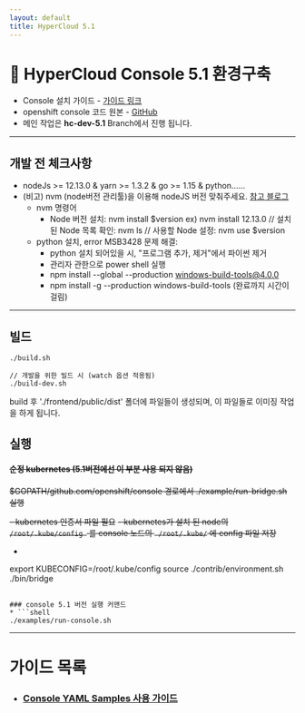 ```yaml
---
layout: default
title: HyperCloud 5.1
---
```

  
# 📕 HyperCloud Console 5.1 환경구축 

- Console 설치 가이드 - [가이드 링크](https://github.com/tmax-cloud/install-console)
- openshift console 코드 원본 - [GitHub](https://github.com/openshift/console/tree/release-4.5)
- 메인 작업은 **hc-dev-5.1** Branch에서 진행 됩니다.

---

## 개발 전 체크사항

- nodeJs >= 12.13.0 & yarn >= 1.3.2 & go >= 1.15 & python......
- (비고) nvm (node버전 관리툴)을 이용해 nodeJS 버전 맞춰주세요. [참고 블로그](http://hong.adfeel.info/backend/nodejs/window%EC%97%90%EC%84%9C-nvmnode-version-manager-%EC%82%AC%EC%9A%A9%ED%95%98%EA%B8%B0/)
  - nvm 명령어
    - Node 버전 설치: nvm install $version ex) nvm install 12.13.0 // 설치된 Node 목록 확인: nvm ls // 사용할 Node 설정: nvm use $version
  - python 설치, error MSB3428 문제 해결:
    - python 설치 되어있을 시, "프로그램 추가, 제거"에서 파이썬 제거
    - 관리자 관한으로 power shell 실행
    - npm install --global --production windows-build-tools@4.0.0
    - npm install -g --production windows-build-tools (완료까지 시간이 걸림)

---

## 빌드

```shell
./build.sh

// 개발을 위한 빌드 시 (watch 옵션 적용됨)
./build-dev.sh
```

build 후 './frontend/public/dist' 폴더에 파일들이 생성되며, 이 파일들로 이미징 작업을 하게 됩니다.

## 실행

#### ~~순정 kubernetes (5.1버전에선 이 부분 사용 되지 않음)~~

~~$GOPATH/github.com/openshift/console 경로에서
./example/run-bridge.sh 실행~~


~~- kubernetes 인증서 파일 필요~~
  ~~- kubernetes가 설치 된 node의 `/root/.kube/config ` 를 console 노드의 ` /root/.kube/` 에 config 파일 저장~~

* ```shell
export KUBECONFIG=/root/.kube/config
source ./contrib/environment.sh
./bin/bridge
```

### console 5.1 버전 실행 커맨드
* ```shell
./examples/run-console.sh
```

---

# 가이드 목록
* ### [Console YAML Samples 사용 가이드](./console-yaml-sample.html)  